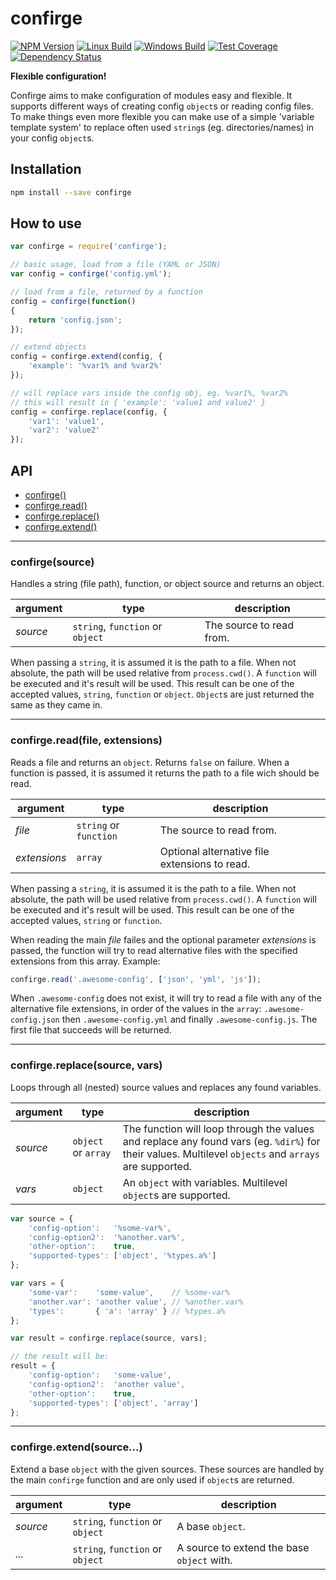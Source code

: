 # confirge

  [![NPM Version][npm-img]][npm-url]
  [![Linux Build][travis-img]][travis-url]
  [![Windows Build][appveyor-img]][appveyor-url]
  [![Test Coverage][coveralls-img]][coveralls-url]
  [![Dependency Status][david-img]][david-url]

[npm-img]: https://badge.fury.io/js/confirge.svg
[npm-url]: https://www.npmjs.com/package/confirge
[travis-img]: https://img.shields.io/travis/roeldev/confirge/master.svg?label=linux
[travis-url]: https://travis-ci.org/roeldev/confirge
[appveyor-img]: https://img.shields.io/appveyor/ci/roeldev/confirge/master.svg?label=windows
[appveyor-url]: https://ci.appveyor.com/project/roeldev/confirge
[coveralls-img]: https://img.shields.io/coveralls/roeldev/confirge/master.svg
[coveralls-url]: https://coveralls.io/r/roeldev/confirge?branch=master
[david-img]: https://david-dm.org/roeldev/confirge.svg
[david-url]: https://david-dm.org/roeldev/confirge

**Flexible configuration!**

Confirge aims to make configuration of modules easy and flexible. It supports different ways of creating config `object`s or reading config files. To make things even more flexible you can make use of a simple 'variable template system' to replace often used `string`s (eg. directories/names) in your config `object`s.


## Installation
```sh
npm install --save confirge
```

## How to use
```js
var confirge = require('confirge');

// basic usage, load from a file (YAML or JSON)
var config = confirge('config.yml');

// load from a file, returned by a function
config = confirge(function()
{
    return 'config.json';
});

// extend objects
config = confirge.extend(config, {
    'example': '%var1% and %var2%'
});

// will replace vars inside the config obj, eg. %var1%, %var2%
// this will result in { 'example': 'value1 and value2' }
config = confirge.replace(config, {
    'var1': 'value1',
    'var2': 'value2'
});
```

## API
- [confirge()][api-confirge]
- [confirge.read()][api-confirge-read]
- [confirge.replace()][api-confirge-replace]
- [confirge.extend()][api-confirge-extend]

--------------------------------------------------------------------------------
### confirge(source)
Handles a string (file path), function, or object source and returns an object.

argument | type | description
---------|------|------------
_source_ | `string`, `function` or `object` | The source to read from.

When passing a `string`, it is assumed it is the path to a file. When not absolute, the path will be used relative from `process.cwd()`. A `function` will be executed and it's result will be used. This result can be one of the accepted values, `string`, `function` or `object`. `Object`s are just returned the same as they came in.


--------------------------------------------------------------------------------
### confirge.read(file, extensions)
Reads a file and returns an `object`. Returns `false` on failure.
When a function is passed, it is assumed it returns the path to a file wich should be read.

argument | type | description
---------|------|------------
_file_ | `string` or `function` | The source to read from.
_extensions_ | `array` | Optional alternative file extensions to read.

When passing a `string`, it is assumed it is the path to a file. When not absolute, the path will be used relative from `process.cwd()`. A `function` will be executed and it's result will be used. This result can be one of the accepted values, `string` or `function`.

When reading the main _file_ failes and the optional parameter _extensions_ is passed, the function will try to read alternative files with the specified extensions from this array. Example:
```js
confirge.read('.awesome-config', ['json', 'yml', 'js']);
```

When `.awesome-config` does not exist, it will try to read a file with any of the alternative file extensions, in order of the values in the `array`: `.awesome-config.json` then `.awesome-config.yml` and finally `.awesome-config.js`. The first file that succeeds will be returned.

--------------------------------------------------------------------------------
### confirge.replace(source, vars)
Loops through all (nested) source values and replaces any found variables.

argument | type | description
---------|------|------------
_source_ | `object` or `array` | The function will loop through the values and replace any found vars (eg. `%dir%`) for their values. Multilevel `objects` and `arrays` are supported.
_vars_ | `object` | An `object` with variables. Multilevel `object`s are supported.


```js
var source = {
    'config-option':   '%some-var%',
    'config-option2':  '%another.var%',
    'other-option':    true,
    'supported-types': ['object', '%types.a%']
};

var vars = {
    'some-var':    'some-value',    // %some-var%
    'another.var': 'another value', // %another.var%
    'types':       { 'a': 'array' } // %types.a%
};

var result = confirge.replace(source, vars);

// the result will be:
result = {
    'config-option':   'some-value',
    'config-option2':  'another value',
    'other-option':    true,
    'supported-types': ['object', 'array']
};
```


--------------------------------------------------------------------------------
### confirge.extend(source...)
Extend a base `object` with the given sources. These sources are handled by the main `confirge` function and are only used if `object`s are returned.

argument | type | description
---------|------|------------
_source_ | `string`, `function` or `object` | A base `object`.
_..._ | `string`, `function` or `object` | A source to extend the base `object` with.


[api-confirge]: #confirgesource
[api-confirge-read]: #confirgereadfile
[api-confirge-replace]: #confirgereplacesource-vars
[api-confirge-extend]: #confirgeextendsource
